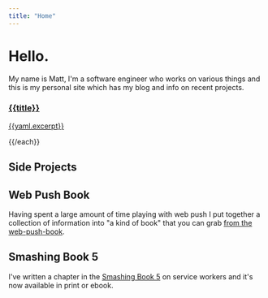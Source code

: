```yaml
---
title: "Home"
---
```


# Hello.

My name is Matt, I'm a software engineer who works on various things and this is my personal site which has my blog and info on recent projects.

<!-- #each (hopin_limitArray navigation.blog.leafNodes 3) -->
<a href="{{url}}" class="c-home-blog-link">

<h3>{{title}}</h3>

{{yaml.excerpt}}

</a>
{{/each}}

<h2>Side Projects</h2>

<h2>Web Push Book</h2>

Having spent a large amount of time playing with web push I put together a collection of information into "a kind of book" that you can grab [from the web-push-book](https://web-push-book.gauntface.com/).

<h2>Smashing Book 5</h2>

I've written a chapter in the [Smashing Book 5](https://shop.smashingmagazine.com/products/smashing-book-5-real-life-responsive-web-design) on service workers and it's now available in print or ebook.